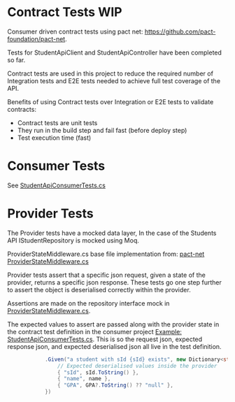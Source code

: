 
# Contract Tests WIP
Consumer driven contract tests using pact net: https://github.com/pact-foundation/pact-net.

Tests for StudentApiClient and StudentApiController have been completed so far.

Contract tests are used in this project to reduce the required number of Integration tests and E2E tests needed to achieve full test coverage of the API.

Benefits of using Contract tests over Integration or E2E tests to validate contracts:
- Contract tests are unit tests
- They run in the build step and fail fast (before deploy step)
- Test execution time (fast)

# Consumer Tests
See [StudentApiConsumerTests.cs](https://github.com/HarrisonSlater/Harri.SchoolDemoApi/blob/main/src/Tests/Contract/Harri.SchoolDemoAPI.Tests.Contract.Consumer/StudentApiConsumerTests.cs)

# Provider Tests
The Provider tests have a mocked data layer, In the case of the Students API IStudentRepository is mocked using Moq.

ProviderStateMiddleware.cs base file implementation from: [pact-net ProviderStateMiddleware.cs](https://github.com/pact-foundation/pact-net/blob/master/samples/OrdersApi/Provider.Tests/ProviderStateMiddleware.cs)

Provider tests assert that a specific json request, given a state of the provider, returns a specific json response.
These tests go one step further to assert the object is deserialised correctly within the provider.

Assertions are made on the repository interface mock in [ProviderStateMiddleware.cs](Harri.SchoolDemoAPI.Tests.Contract.Provider/Provider/ProviderStateMiddleware.cs).

The expected values to assert are passed along with the provider state in the contract test definition in the consumer project [Example: StudentApiConsumerTests.cs](Harri.SchoolDemoAPI.Tests.Contract.Consumer/StudentApiConsumerTests.cs). This is so the request json, expected response json, and expected deserialised json all live in the test definition.

``` C#
            .Given("a student with sId {sId} exists", new Dictionary<string, string>() {
                // Expected deserialised values inside the provider
                { "sId", sId.ToString() }, 
                { "name", name },
                { "GPA", GPA?.ToString() ?? "null" },
            })
```
